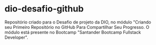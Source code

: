 # dio-desafio-github
Repositório criado para o Desafio de projeto da DIO, no módulo "Criando seu Primeiro Repositório no GitHub Para Compartilhar Seu Progresso. O módulo está presente no Bootcamp "Santander Bootcamp Fullstack Developer".
